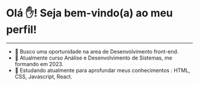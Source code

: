# Olá ✋! Seja bem-vindo(a) ao meu perfil!
---
-  👀  Busco uma oportunidade na area de Desenvolvimento front-end.
-  🌱 Atualmente curso Análise e Desenvolvimento de Sistemas, me formando em 2023.
-  📖 Estudando atualmente para aprofundar meus conhecimentos : 
HTML, CSS, Javascript, React.
<!---
BrunoSts94/BrunoSts94 is a ✨ special ✨ repository because its `README.md` (this file) appears on your GitHub profile.
You can click the Preview link to take a look at your changes.
--->

